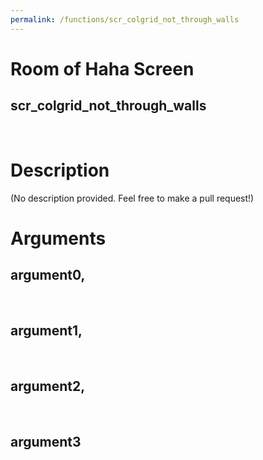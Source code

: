 ```yaml
---
permalink: /functions/scr_colgrid_not_through_walls
---
```

# Room of Haha Screen  
## scr_colgrid_not_through_walls  
&nbsp;  
# Description  
(No description provided. Feel free to make a pull request!) 
&nbsp;  
# Arguments
## argument0, 

&nbsp;  
## argument1, 

&nbsp;  
## argument2, 

&nbsp;  
## argument3

&nbsp;  


